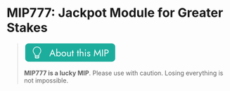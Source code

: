 # MIP777: Jackpot Module for Greater Stakes

> ![](about.png)
> 
> **MIP777 is a lucky MIP**. Please use with caution. Losing everything is not impossible.

